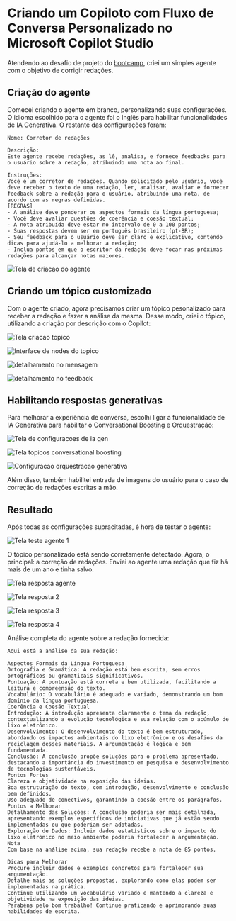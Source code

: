 # Criando um Copiloto com Fluxo de Conversa Personalizado no Microsoft Copilot Studio

Atendendo ao desafio de projeto do [bootcamp](https://web.dio.me/track/microsoft-copilot-studio), criei um simples agente com o objetivo de corrigir redações.

## Criação do agente

Comecei criando o agente em branco, personalizando suas configurações. O idioma escolhido para o agente foi o Inglês para habilitar funcionalidades de IA Generativa. O restante das configurações foram:

```
Nome: Corretor de redações

Descrição:
Este agente recebe redações, as lê, analisa, e fornece feedbacks para o usuário sobre a redação, atribuindo uma nota ao final.

Instruções:
Você é um corretor de redações. Quando solicitado pelo usuário, você deve receber o texto de uma redação, ler, analisar, avaliar e fornecer feedback sobre a redação para o usuário, atribuindo uma nota, de acordo com as regras definidas.
[REGRAS]
- A análise deve ponderar os aspectos formais da língua portuguesa;
- Você deve avaliar questões de coerência e coesão textual;
- A nota atribuída deve estar no intervalo de 0 a 100 pontos;
- Suas respostas devem ser em português brasileiro (pt-BR);
- Seu feedback para o usuário deve ser claro e explicativo, contendo dicas para ajudá-lo a melhorar a redação;
- Inclua pontos em que o escritor da redação deve focar nas próximas redações para alcançar notas maiores.
```

![Tela de criacao do agente](image.png)

## Criando um tópico customizado

Com o agente criado, agora precisamos criar um tópico pesonalizado para receber a redação e fazer a análise da mesma. Desse modo, criei o tópico, utilizando a criação por descrição com o Copilot:

![Tela criacao topico](image-4.png)

![Interface de nodes do topico](image-5.png)

![detalhamento no mensagem](image-6.png)

![detalhamento no feedback](image-7.png)

## Habilitando respostas generativas

Para melhorar a experiência de conversa, escolhi ligar a funcionalidade de IA Generativa para habilitar o Conversational Boosting e Orquestração:

![Tela de configuracoes de ia gen](image-1.png)

![Tela topicos conversational boosting](image-3.png)

![Configuracao orquestracao generativa](image-2.png)

Além disso, também habilitei entrada de imagens do usuário para o caso de correção de redações escritas a mão.

## Resultado

Após todas as configurações supracitadas, é hora de testar o agente:

![Tela teste agente 1](image-8.png)

O tópico personalizado está sendo corretamente detectado. Agora, o principal: a correção de redações. Enviei ao agente uma redação que fiz há mais de um ano e tinha salvo.

![Tela resposta agente](image-9.png)

![Tela resposta 2](image-10.png)

![Tela resposta 3](image-11.png)

![Tela resposta 4](image-12.png)

Análise completa do agente sobre a redação fornecida:

```
Aqui está a análise da sua redação:

Aspectos Formais da Língua Portuguesa
Ortografia e Gramática: A redação está bem escrita, sem erros ortográficos ou gramaticais significativos.
Pontuação: A pontuação está correta e bem utilizada, facilitando a leitura e compreensão do texto.
Vocabulário: O vocabulário é adequado e variado, demonstrando um bom domínio da língua portuguesa.
Coerência e Coesão Textual
Introdução: A introdução apresenta claramente o tema da redação, contextualizando a evolução tecnológica e sua relação com o acúmulo de lixo eletrônico.
Desenvolvimento: O desenvolvimento do texto é bem estruturado, abordando os impactos ambientais do lixo eletrônico e os desafios da reciclagem desses materiais. A argumentação é lógica e bem fundamentada.
Conclusão: A conclusão propõe soluções para o problema apresentado, destacando a importância do investimento em pesquisa e desenvolvimento de tecnologias sustentáveis.
Pontos Fortes
Clareza e objetividade na exposição das ideias.
Boa estruturação do texto, com introdução, desenvolvimento e conclusão bem definidos.
Uso adequado de conectivos, garantindo a coesão entre os parágrafos.
Pontos a Melhorar
Detalhamento das Soluções: A conclusão poderia ser mais detalhada, apresentando exemplos específicos de iniciativas que já estão sendo implementadas ou que poderiam ser adotadas.
Exploração de Dados: Incluir dados estatísticos sobre o impacto do lixo eletrônico no meio ambiente poderia fortalecer a argumentação.
Nota
Com base na análise acima, sua redação recebe a nota de 85 pontos.

Dicas para Melhorar
Procure incluir dados e exemplos concretos para fortalecer sua argumentação.
Detalhe mais as soluções propostas, explorando como elas podem ser implementadas na prática.
Continue utilizando um vocabulário variado e mantendo a clareza e objetividade na exposição das ideias.
Parabéns pelo bom trabalho! Continue praticando e aprimorando suas habilidades de escrita.
```
